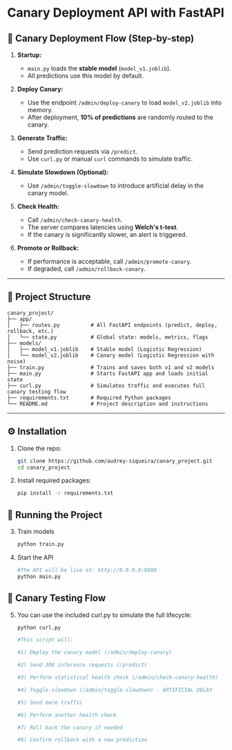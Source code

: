 # Canary Deployment API with FastAPI

## 🔁 Canary Deployment Flow (Step-by-step)

1. **Startup:**
   - `main.py` loads the **stable model** (`model_v1.joblib`).
   - All predictions use this model by default.

2. **Deploy Canary:**
   - Use the endpoint `/admin/deploy-canary` to load `model_v2.joblib` into memory.
   - After deployment, **10% of predictions** are randomly routed to the canary.

3. **Generate Traffic:**
   - Send prediction requests via `/predict`.
   - Use `curl.py` or manual `curl` commands to simulate traffic.

4. **Simulate Slowdown (Optional):**
   - Use `/admin/toggle-slowdown` to introduce artificial delay in the canary model.

5. **Check Health:**
   - Call `/admin/check-canary-health`.
   - The server compares latencies using **Welch's t-test**.
   - If the canary is significantly slower, an alert is triggered.

6. **Promote or Rollback:**
   - If performance is acceptable, call `/admin/promote-canary`.
   - If degraded, call `/admin/rollback-canary`.


---


## 📁 Project Structure


```
canary_project/
├── app/
│   ├── routes.py          # All FastAPI endpoints (predict, deploy, rollback, etc.)
│   └── state.py           # Global state: models, metrics, flags
├── models/
│   ├── model_v1.joblib    # Stable model (Logistic Regression)
│   └── model_v2.joblib    # Canary model (Logistic Regression with noise)
├── train.py               # Trains and saves both v1 and v2 models
├── main.py                # Starts FastAPI app and loads initial state
├── curl.py                # Simulates traffic and executes full canary testing flow
├── requirements.txt       # Required Python packages
└── README.md              # Project description and instructions
```



---

## ⚙️ Installation

1. Clone the repo:
   ```bash
   git clone https://github.com/audrey-siqueira/canary_project.git
   cd canary_project

2. Install required packages:
   ```bash
   pip install -r requirements.txt


## 🚀 Running the Project
  
3. Train models
    ```bash
   python train.py
    
4. Start the API
   ```bash
   #The API will be live at: http://0.0.0.0:8000
   python main.py

## 🔁 Canary Testing Flow

5. You can use the included curl.py to simulate the full lifecycle:
   ```bash
   python curl.py

   #This script will:
   
   #1) Deploy the canary model (/admin/deploy-canary)
   
   #2) Send 300 inference requests (/predict)
   
   #3) Perform statistical health check (/admin/check-canary-health)
   
   #4) Toggle slowdown (/admin/toggle-slowdown) - ARTIFICIAL DELAY
   
   #5) Send more traffic
   
   #6) Perform another health check
   
   #7) Roll back the canary if needed
   
   #8) Confirm rollback with a new prediction
